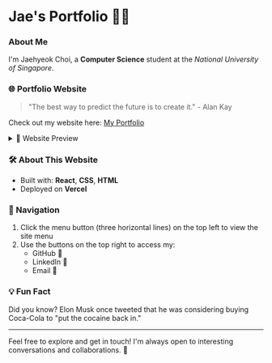 # Jae's Portfolio 👨‍💻

### About Me
I'm Jaehyeok Choi, a **Computer Science** student at the *National University of Singapore*. 

### 🌐 Portfolio Website
> "The best way to predict the future is to create it." - Alan Kay

Check out my website here: [My Portfolio](https://jaechoi.vercel.app/)

<details>
<summary>📸 Website Preview</summary>

![Portfolio Website Screenshot](./src/public/Portfolio_homepage.jpg)
*Click to expand and view my portfolio website*
</details>

### 🛠️ About This Website
- Built with: **React**, **CSS**, **HTML**
- Deployed on **Vercel**

### 🧭 Navigation
1. Click the menu button (three horizontal lines) on the top left to view the site menu
2. Use the buttons on the top right to access my:
   - GitHub 🐙
   - LinkedIn 💼
   - Email 📧

### 💡 Fun Fact
Did you know? Elon Musk once tweeted that he was considering buying Coca-Cola to "put the cocaine back in."


---

Feel free to explore and get in touch! I'm always open to interesting conversations and collaborations. 🚀